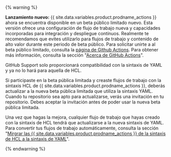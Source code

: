 {% warning %}

**Lanzamiento nuevo:** {{ site.data.variables.product.prodname_actions }} ahora se encuentra disponible en un beta público limitado nuevo. Esta versión ofrece una configuración de flujo de trabajo nueva y capacidades incorporadas para integración y despliegue contínuos. Realmente te recomendamos que evites utilizarlo para flujos de trabajo y contenido de alto valor durante este periodo de beta público. Para solicitar unirte a al beta público limitado, consulta la [página de Github Actions](https://github.com/features/actions). Para obtener más información, consulta la sección "[Acerca de GitHub Actions](/articles/about-github-actions)".

GitHub Support solo proporcionará compatibilidad con la sintaxis de YAML y ya no lo hará para aquella de HCL.

Si participaste en la beta pública limitada y creaste flujos de trabajo con la sintaxis HCL de {{ site.data.variables.product.prodname_actions }}, deberás actualizar a la nueva beta pública limitada que utiliza la sintaxis YAML. Cuando tu repositorio sea apto para actualizarse, verás una invitación en tu repositorio. Debes aceptar la invitación antes de poder usar la nueva beta pública limitada.

Una vez que hagas la mejora, cualquier flujo de trabajo que hayas creado con la sintaxis de HCL tendrá que actualizarse a la nueva sintaxis de YAML. Para convertir tus flujos de trabajo automáticamente, consulta la sección "[Mirgrar las {{ site.data.variables.product.prodname_actions }} de la sintaxis de HCL a la sintaxis de YAML](/articles/migrating-github-actions-from-hcl-syntax-to-yaml-syntax)".

{% endwarning %}
